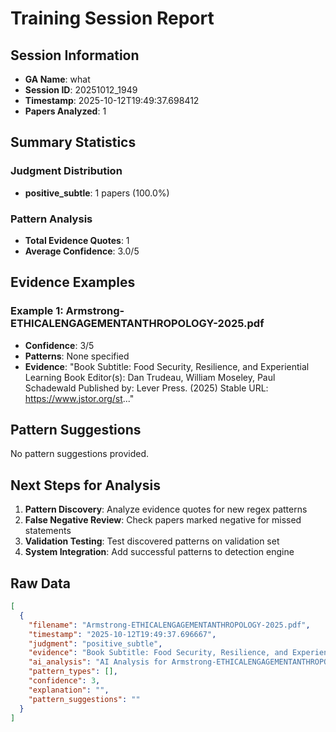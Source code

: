 # Training Session Report

## Session Information
- **GA Name**: what
- **Session ID**: 20251012_1949
- **Timestamp**: 2025-10-12T19:49:37.698412
- **Papers Analyzed**: 1

## Summary Statistics

### Judgment Distribution
- **positive_subtle**: 1 papers (100.0%)

### Pattern Analysis
- **Total Evidence Quotes**: 1
- **Average Confidence**: 3.0/5

## Evidence Examples


### Example 1: Armstrong-ETHICALENGAGEMENTANTHROPOLOGY-2025.pdf
- **Confidence**: 3/5
- **Patterns**: None specified
- **Evidence**: "Book Subtitle: Food Security, Resilience, and Experiential Learning
Book Editor(s): Dan Trudeau, William Moseley, Paul Schadewald
Published by: Lever Press. (2025)
Stable URL: https://www.jstor.org/st..."

## Pattern Suggestions

No pattern suggestions provided.

## Next Steps for Analysis

1. **Pattern Discovery**: Analyze evidence quotes for new regex patterns
2. **False Negative Review**: Check papers marked negative for missed statements  
3. **Validation Testing**: Test discovered patterns on validation set
4. **System Integration**: Add successful patterns to detection engine

## Raw Data

```json
[
  {
    "filename": "Armstrong-ETHICALENGAGEMENTANTHROPOLOGY-2025.pdf",
    "timestamp": "2025-10-12T19:49:37.696667",
    "judgment": "positive_subtle",
    "evidence": "Book Subtitle: Food Security, Resilience, and Experiential Learning\nBook Editor(s): Dan Trudeau, William Moseley, Paul Schadewald\nPublished by: Lever Press. (2025)\nStable URL: https://www.jstor.org/stable/10.3998/mpub.14507779.18\nJSTOR is a not-for-profit service that helps scholars, researchers, and students discover, use, and build upon a wide",
    "ai_analysis": "AI Analysis for Armstrong-ETHICALENGAGEMENTANTHROPOLOGY-2025.pdf\n\nConfidence Level: High (0.750)\nRecommendation: Explicit positionality detected\nPatterns Detected: Subtle Positionality\n\n\nEvidence Excerpts Found: #1 - Ai Explanation\nLikely Location: Body/Content\nSTRONG positionality detected (Confidence: 0.75) Patterns identified: subtle_positionality Key evidence: \u2022 subtle: 1. **Passage**: \"Though the courses originated independently, our respective focus on access and agency spurred exploration of foodways on campus thr....\n\n\n#2 - Final Assessment\nLikely Location: Results/Findings\nThe preliminary findings indicate a nuanced understanding of positionality within the context of community-based learning and foodways. The evidence suggests that the authors are aware of the complexities surrounding access and agency, which is a critical aspect of positionality....\n\n\n#3 - Subtle\nLikely Location: Body/Content\n1. **Passage**: \"Though the courses originated independently, our respective focus on access and agency spurred exploration of foodways on campus through campus kitchen tours and food management, Lawrence University\u2019s student-run garden, Sustainable Lawrence University Garden (SLUG), and our campus food pantry....\n\n\n\nAI Recommendation:\nStrong evidence of explicit positionality statements. Recommend categorizing as Explicit.",
    "pattern_types": [],
    "confidence": 3,
    "explanation": "",
    "pattern_suggestions": ""
  }
]
```
